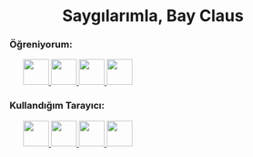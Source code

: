 <imp>
<h1 align="center">Saygılarımla, Bay Claus</h1>
<h3 align="left">Öğreniyorum:</h3>
<ul>
  <a href="https://java.com">
    <img src='https://cdn.jsdelivr.net/gh/devicons/devicon@latest/icons/java/java-plain.svg'width=45>
  </a>
  <a href="https://cplusplus.comhttps://cplusplus.com/">
    <img src='https://cdn.jsdelivr.net/gh/devicons/devicon@latest/icons/cplusplus/cplusplus-plain.svg'width=45>
  </a>
  <a href="https://www.json.org">
    <img src='https://cdn.jsdelivr.net/gh/devicons/devicon@latest/icons/json/json-plain.svg'width=45>
  </a>
  <a href="https://www.python.org">
    <img src='https://cdn.jsdelivr.net/gh/devicons/devicon@latest/icons/python/python-plain.svg'width=45>
  </a>
</ul>
<h3 align ="left">Kullandığım Tarayıcı:</h3>
<ul>
  <a href="https://www.mozilla.org">
    <img src='https://cdn.jsdelivr.net/gh/devicons/devicon@latest/icons/firefox/firefox-plain.svg'width=45>
  </a>
  <a href="https://www.opera.com">
    <img src='https://cdn.jsdelivr.net/gh/devicons/devicon@latest/icons/opera/opera-plain.svg'width=45>
  </a>
  <a href="https://www.google.com/chrome/">
    <img src='https://cdn.jsdelivr.net/gh/devicons/devicon@latest/icons/chrome/chrome-plain.svg'width=45>
  </a>
  <a href="https://www.torproject.org/download/">
    <img src='https://cdn.jsdelivr.net/gh/devicons/devicon@latest/icons/perl/perl-plain.svg'width=45>
  </a>
</ul>

<link rel="stylesheet" type='text/css' href="https://cdn.jsdelivr.net/gh/devicons/devicon@latest/devicon.min.css">
